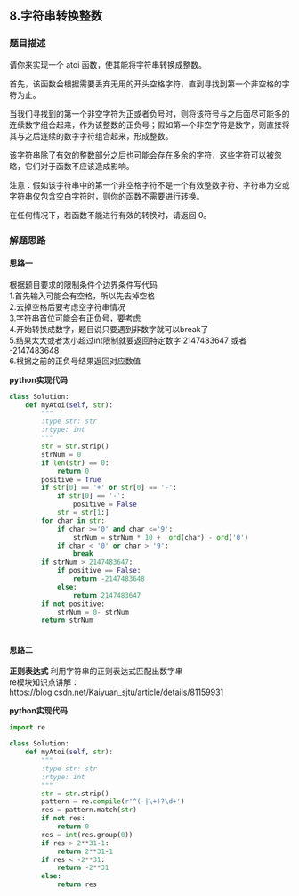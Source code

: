 ## 8.字符串转换整数
### 题目描述
请你来实现一个 atoi 函数，使其能将字符串转换成整数。

首先，该函数会根据需要丢弃无用的开头空格字符，直到寻找到第一个非空格的字符为止。

当我们寻找到的第一个非空字符为正或者负号时，则将该符号与之后面尽可能多的连续数字组合起来，作为该整数的正负号；假如第一个非空字符是数字，则直接将其与之后连续的数字字符组合起来，形成整数。

该字符串除了有效的整数部分之后也可能会存在多余的字符，这些字符可以被忽略，它们对于函数不应该造成影响。

注意：假如该字符串中的第一个非空格字符不是一个有效整数字符、字符串为空或字符串仅包含空白字符时，则你的函数不需要进行转换。

在任何情况下，若函数不能进行有效的转换时，请返回 0。

### 解题思路
#### 思路一

 根据题目要求的限制条件个边界条件写代码  
1.首先输入可能会有空格，所以先去掉空格  
2.去掉空格后要考虑空字符串情况  
3.字符串首位可能会有正负号，要考虑  
4.开始转换成数字，题目说只要遇到非数字就可以break了  
5.结果太大或者太小超过int限制就要返回特定数字 2147483647 或者 -2147483648  
6.根据之前的正负号结果返回对应数值  

**python实现代码**
```python
class Solution:
    def myAtoi(self, str):
        """
        :type str: str
        :rtype: int
        """
        str = str.strip()
        strNum = 0
        if len(str) == 0:
            return 0
        positive = True
        if str[0] == '+' or str[0] == '-':
            if str[0] == '-':
                positive = False
            str = str[1:]
        for char in str:
            if char >='0' and char <='9':
                strNum = strNum * 10 +  ord(char) - ord('0')
            if char < '0' or char > '9':
                break
        if strNum > 2147483647:
            if positive == False:
                return -2147483648
            else:
                return 2147483647
        if not positive:
            strNum = 0- strNum
        return strNum
        
```

#### 思路二
**正则表达式**
利用字符串的正则表达式匹配出数字串  
re模块知识点讲解：https://blog.csdn.net/Kaiyuan_sjtu/article/details/81159931


**python实现代码**
```python
import re

class Solution:
    def myAtoi(self, str):
        """
        :type str: str
        :rtype: int
        """
        str = str.strip()
        pattern = re.compile(r'^(-|\+)?\d+')
        res = pattern.match(str)
        if not res:
            return 0
        res = int(res.group(0))
        if res > 2**31-1:
            return 2**31-1
        if res < -2**31:
            return -2**31
        else:
            return res
```

